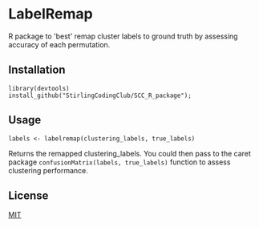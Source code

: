 # LabelRemap

R package to 'best' remap cluster labels to ground truth by assessing accuracy of each permutation.

## Installation
```
library(devtools)
install_github("StirlingCodingClub/SCC_R_package");
```

## Usage
`labels <- labelremap(clustering_labels, true_labels)`

Returns the remapped clustering_labels. You could then pass to the caret package `confusionMatrix(labels, true_labels)` function to assess clustering performance.

## License
[MIT](https://choosealicense.com/licenses/mit/)